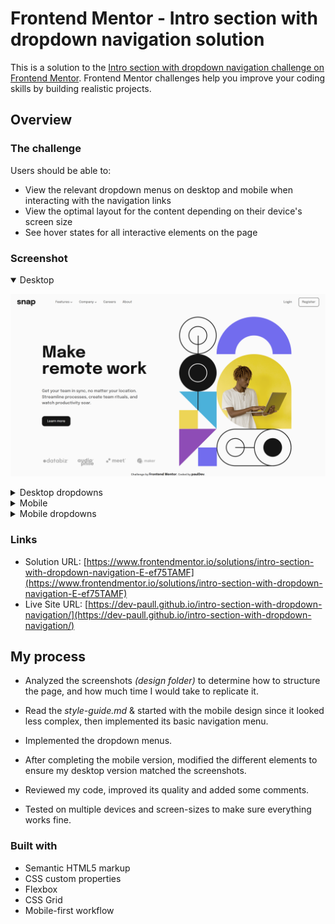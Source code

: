 # Frontend Mentor - Intro section with dropdown navigation solution

This is a solution to the [Intro section with dropdown navigation challenge on Frontend Mentor](https://www.frontendmentor.io/challenges/intro-section-with-dropdown-navigation-ryaPetHE5). Frontend Mentor challenges help you improve your coding skills by building realistic projects.

## Overview

### The challenge

Users should be able to:

- View the relevant dropdown menus on desktop and mobile when interacting with the navigation links
- View the optimal layout for the content depending on their device's screen size
- See hover states for all interactive elements on the page

### Screenshot

<details open>
<summary>Desktop</summary>

![Desktop](./desktop-screenshot.png)
</details>

<details>
<summary>Desktop dropdowns</summary>

![Desktop dropdowns](./desktop_dropdowns-screenshot.png)
</details>

<details>
<summary>Mobile</summary>

![Mobile](./mobile-screenshot.png)
</details>

<details>
<summary>Mobile dropdowns</summary>

![Mobile dropdowns](./mobile_dropdowns-screenshot.png)
</details>


### Links

- Solution URL: [https://www.frontendmentor.io/solutions/intro-section-with-dropdown-navigation-E-ef75TAMF](https://www.frontendmentor.io/solutions/intro-section-with-dropdown-navigation-E-ef75TAMF)
- Live Site URL: [https://dev-paull.github.io/intro-section-with-dropdown-navigation/](https://dev-paull.github.io/intro-section-with-dropdown-navigation/)

## My process

- Analyzed the screenshots _(design folder)_ to determine how to structure the page, and how much time I would take to replicate it.
- Read the *style-guide.md* & started with the mobile design since it looked less complex, then implemented its basic navigation menu.
- Implemented the dropdown menus.

- After completing the mobile version, modified the different elements to ensure my desktop version matched the screenshots.

- Reviewed my code, improved its quality and added some comments.

- Tested on multiple devices and screen-sizes to make sure everything works fine.


### Built with

- Semantic HTML5 markup
- CSS custom properties
- Flexbox
- CSS Grid
- Mobile-first workflow
